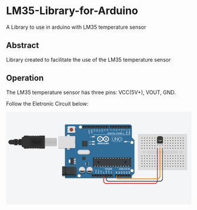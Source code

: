 # LM35-Library-for-Arduino
A Library to use in arduino with LM35 temperature sensor

## Abstract
Library created to facilitate the use of the LM35 temperature sensor

## Operation
The LM35 temperature sensor has three pins: VCC(5V+), VOUT, GND.

Follow the Eletronic Circuit below:

![Eletronic Circuit](https://github.com/AlbertoBruno1265/LM35-Library-for-Arduino/blob/main/docs/Eletronic%20Circuit/Eletronic_Circuit.png)
